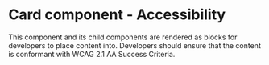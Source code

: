 # Card component - Accessibility

This component and its child components are rendered as blocks for developers to place content into. Developers should ensure that the content is conformant with WCAG 2.1 AA Success Criteria.